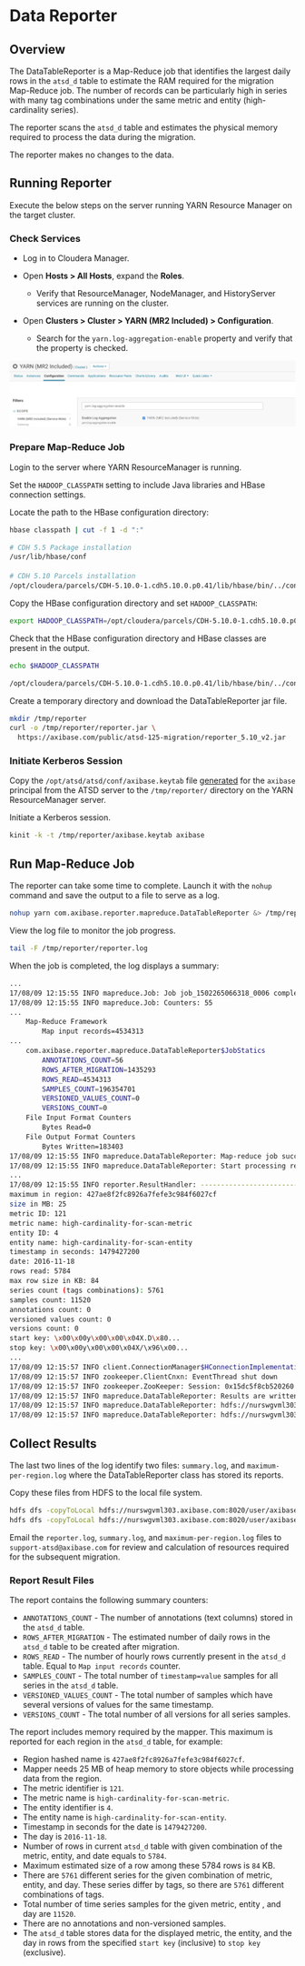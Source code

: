 # Data Reporter

## Overview

The DataTableReporter is a Map-Reduce job that identifies the largest daily rows in the `atsd_d` table to estimate the RAM required for the migration Map-Reduce job. The number of records can be particularly high in series with many tag combinations under the same metric and entity (high-cardinality series).

The reporter scans the `atsd_d` table and estimates the physical memory required to process the data during the migration.

The reporter makes no changes to the data.

## Running Reporter

Execute the below steps on the server running YARN Resource Manager on the target cluster.

### Check Services

* Log in to Cloudera Manager.

* Open **Hosts > All Hosts**, expand the **Roles**.

  * Verify that ResourceManager, NodeManager, and HistoryServer services are running on the cluster.

* Open **Clusters > Cluster > YARN (MR2 Included) > Configuration**.

  * Search for the `yarn.log-aggregation-enable` property and verify that the property is checked.

![](./images/cloudera-log-aggregation-settings.jpeg)

### Prepare Map-Reduce Job

Login to the server where YARN ResourceManager is running.

Set the `HADOOP_CLASSPATH` setting to include Java libraries and HBase connection settings.

Locate the path to the HBase configuration directory:

```sh
hbase classpath | cut -f 1 -d ":"
```

```sh
# CDH 5.5 Package installation
/usr/lib/hbase/conf

# CDH 5.10 Parcels installation
/opt/cloudera/parcels/CDH-5.10.0-1.cdh5.10.0.p0.41/lib/hbase/bin/../conf
```

Copy the HBase configuration directory and set `HADOOP_CLASSPATH`:

```sh
export HADOOP_CLASSPATH=/opt/cloudera/parcels/CDH-5.10.0-1.cdh5.10.0.p0.41/lib/hbase/bin/../conf:$(hbase mapredcp):/tmp/reporter/reporter.jar
```

Check that the HBase configuration directory and HBase classes are present in the output.

```sh
echo $HADOOP_CLASSPATH
```

```txt
/opt/cloudera/parcels/CDH-5.10.0-1.cdh5.10.0.p0.41/lib/hbase/bin/../conf:/opt/cloudera/parcels/CDH-5.10.0-1.cdh5.10.0.p0.41/jars/protobuf-java-2.5.0.jar:/opt/cloudera/parcels/CDH-5.10.0-1.cdh5.10.0.p0.41/jars/hbase-hadoop-compat-1.2.0-cdh5.10.0.jar:/opt/cloudera/parcels/CDH-5.10.0-1.cdh5.10.0.p0.41/jars/hbase-prefix-tree-1.2.0-cdh5.10.0.jar:/opt/cloudera/parcels/CDH-5.10.0-1.cdh5.10.0.p0.41/jars/guava-12.0.1.jar:/opt/cloudera/parcels/CDH-5.10.0-1.cdh5.10.0.p0.41/jars/netty-all-4.0.23.Final.jar:/opt/cloudera/parcels/CDH-5.10.0-1.cdh5.10.0.p0.41/jars/htrace-core-3.2.0-incubating.jar:/opt/cloudera/parcels/CDH-5.10.0-1.cdh5.10.0.p0.41/jars/hbase-common-1.2.0-cdh5.10.0.jar:/opt/cloudera/parcels/CDH-5.10.0-1.cdh5.10.0.p0.41/jars/hbase-client-1.2.0-cdh5.10.0.jar:/opt/cloudera/parcels/CDH-5.10.0-1.cdh5.10.0.p0.41/jars/hbase-protocol-1.2.0-cdh5.10.0.jar:/opt/cloudera/parcels/CDH-5.10.0-1.cdh5.10.0.p0.41/jars/zookeeper-3.4.5-cdh5.10.0.jar:/opt/cloudera/parcels/CDH-5.10.0-1.cdh5.10.0.p0.41/jars/metrics-core-2.2.0.jar:/opt/cloudera/parcels/CDH-5.10.0-1.cdh5.10.0.p0.41/jars/hbase-server-1.2.0-cdh5.10.0.jar:/tmp/reporter/reporter.jar
```

Create a temporary directory and download the DataTableReporter jar file.

```sh
mkdir /tmp/reporter
curl -o /tmp/reporter/reporter.jar \
  https://axibase.com/public/atsd-125-migration/reporter_5.10_v2.jar
```

### Initiate Kerberos Session

Copy the `/opt/atsd/atsd/conf/axibase.keytab` file [generated](../../installation/cloudera.md#generate-keytab-file-for-axibase-principal) for the `axibase` principal from the ATSD server to the `/tmp/reporter/` directory on the YARN ResourceManager server.

Initiate a Kerberos session.

```sh
kinit -k -t /tmp/reporter/axibase.keytab axibase
```

## Run Map-Reduce Job

The reporter can take some time to complete. Launch it with the `nohup` command and save the output to a file to serve as a log.

```sh
nohup yarn com.axibase.reporter.mapreduce.DataTableReporter &> /tmp/reporter/reporter.log &
```

View the log file to monitor the job progress.

```sh
tail -F /tmp/reporter/reporter.log
```

When the job is completed, the log displays a summary:

```sh
...
17/08/09 12:15:55 INFO mapreduce.Job: Job job_1502265066318_0006 completed successfully
17/08/09 12:15:55 INFO mapreduce.Job: Counters: 55
...
    Map-Reduce Framework
        Map input records=4534313
...
    com.axibase.reporter.mapreduce.DataTableReporter$JobStatics
        ANNOTATIONS_COUNT=56
        ROWS_AFTER_MIGRATION=1435293
        ROWS_READ=4534313
        SAMPLES_COUNT=196354701
        VERSIONED_VALUES_COUNT=0
        VERSIONS_COUNT=0
    File Input Format Counters
        Bytes Read=0
    File Output Format Counters
        Bytes Written=183403
17/08/09 12:15:55 INFO mapreduce.DataTableReporter: Map-reduce job success!
17/08/09 12:15:55 INFO mapreduce.DataTableReporter: Start processing results of the map-reduce jab.
...
17/08/09 12:15:55 INFO reporter.ResultHandler: ---------------------------------
maximum in region: 427ae8f2fc8926a7fefe3c984f6027cf
size in MB: 25
metric ID: 121
metric name: high-cardinality-for-scan-metric
entity ID: 4
entity name: high-cardinality-for-scan-entity
timestamp in seconds: 1479427200
date: 2016-11-18
rows read: 5784
max row size in KB: 84
series count (tags combinations): 5761
samples count: 11520
annotations count: 0
versioned values count: 0
versions count: 0
start key: \x00\x00y\x00\x00\x04X.D\x80...
stop key: \x00\x00y\x00\x00\x04X/\x96\x00...
...
17/08/09 12:15:57 INFO client.ConnectionManager$HConnectionImplementation: Closing zookeeper sessionid=0x15dc5f8cb520260
17/08/09 12:15:57 INFO zookeeper.ClientCnxn: EventThread shut down
17/08/09 12:15:57 INFO zookeeper.ZooKeeper: Session: 0x15dc5f8cb520260 closed
17/08/09 12:15:57 INFO mapreduce.DataTableReporter: Results are written to files:
17/08/09 12:15:57 INFO mapreduce.DataTableReporter: hdfs://nurswgvml303.axibase.com:8020/user/axibase/data_table_report/000009/summary.log
17/08/09 12:15:57 INFO mapreduce.DataTableReporter: hdfs://nurswgvml303.axibase.com:8020/user/axibase/data_table_report/000009/maximum-per-region.log
```

## Collect Results

The last two lines of the log identify two files: `summary.log`, and `maximum-per-region.log` where the DataTableReporter class has stored its reports.

Copy these files from HDFS to the local file system.

```sh
hdfs dfs -copyToLocal hdfs://nurswgvml303.axibase.com:8020/user/axibase/data_table_report/000009/summary.log /tmp/reporter/
hdfs dfs -copyToLocal hdfs://nurswgvml303.axibase.com:8020/user/axibase/data_table_report/000009/maximum-per-region.log /tmp/reporter/
```

Email the `reporter.log`, `summary.log`, and `maximum-per-region.log` files to `support-atsd@axibase.com` for review and calculation of resources required for the subsequent migration.

### Report Result Files

The report contains the following summary counters:

* `ANNOTATIONS_COUNT` - The number of annotations (text columns) stored in the `atsd_d` table.
* `ROWS_AFTER_MIGRATION` - The estimated number of daily rows in the `atsd_d` table to be created after migration.
* `ROWS_READ` - The number of hourly rows currently present in the `atsd_d` table. Equal to `Map input records` counter.
* `SAMPLES_COUNT` - The total number of `timestamp=value` samples for all series in the `atsd_d` table.
* `VERSIONED_VALUES_COUNT` - The total number of samples which have several versions of values for the same timestamp.
* `VERSIONS_COUNT` - The total number of all versions for all series samples.

The report includes memory required by the mapper. This maximum is reported for each region in the `atsd_d` table, for example:

* Region hashed name is `427ae8f2fc8926a7fefe3c984f6027cf`.
* Mapper needs 25 MB of heap memory to store objects while processing data from the region.
* The metric identifier is `121`.
* The metric name is `high-cardinality-for-scan-metric`.
* The entity identifier is `4`.
* The entity name is `high-cardinality-for-scan-entity`.
* Timestamp in seconds for the date is `1479427200`.
* The day is `2016-11-18`.
* Number of rows in current `atsd_d` table with given combination of the metric, entity, and date equals to `5784`.
* Maximum estimated size of a row among these 5784 rows is `84` KB.
* There are `5761` different series for the given combination of metric, entity, and day. These series differ by tags, so there are `5761` different combinations of tags.
* Total number of time series samples for the given metric, entity , and day are `11520`.
* There are no annotations and non-versioned samples.
* The `atsd_d` table stores data for the displayed metric, the entity, and the day in rows from the specified `start key` (inclusive) to `stop key` (exclusive).